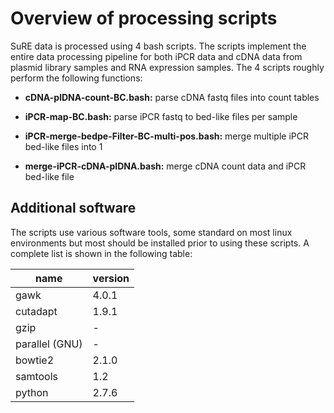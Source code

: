 <!--pandoc
t: html
toc:
s:
self-contained:
highlight-style:tango
-->



# Overview of processing scripts

SuRE data is processed using 4 bash scripts. The scripts implement the entire data processing pipeline for both iPCR data and cDNA data from plasmid library samples and RNA expression samples. The 4 scripts roughly perform the following functions:

- **cDNA-plDNA-count-BC.bash:** parse cDNA fastq files into count tables

- **iPCR-map-BC.bash:** parse iPCR fastq to bed-like files per sample

- **iPCR-merge-bedpe-Filter-BC-multi-pos.bash:** merge multiple iPCR bed-like files into 1

- **merge-iPCR-cDNA-plDNA.bash:** merge cDNA count data and iPCR bed-like file

## Additional software
The scripts use various software tools, some standard on most linux
environments but most should be installed prior to using these scripts. A
complete list is shown in the following table:

| name          | version                |
|---------------|------------------------|
| gawk          | 4.0.1                  |
| cutadapt      | 1.9.1                  |
| gzip          | -                      |
| parallel (GNU)| -                      |
| bowtie2       | 2.1.0                  |
| samtools      | 1.2                    |
| python        | 2.7.6                  |

